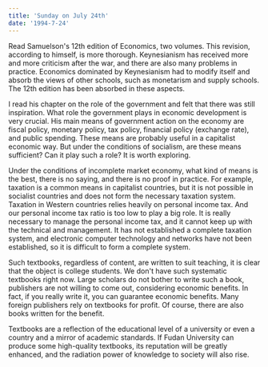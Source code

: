 ```yaml
---
title: 'Sunday on July 24th'
date: '1994-7-24'
---
```


Read Samuelson's 12th edition of Economics, two volumes. This revision, according to himself, is more thorough. Keynesianism has received more and more criticism after the war, and there are also many problems in practice. Economics dominated by Keynesianism had to modify itself and absorb the views of other schools, such as monetarism and supply schools. The 12th edition has been absorbed in these aspects.

I read his chapter on the role of the government and felt that there was still inspiration. What role the government plays in economic development is very crucial. His main means of government action on the economy are fiscal policy, monetary policy, tax policy, financial policy (exchange rate), and public spending. These means are probably useful in a capitalist economic way. But under the conditions of socialism, are these means sufficient? Can it play such a role? It is worth exploring.

Under the conditions of incomplete market economy, what kind of means is the best, there is no saying, and there is no proof in practice. For example, taxation is a common means in capitalist countries, but it is not possible in socialist countries and does not form the necessary taxation system. Taxation in Western countries relies heavily on personal income tax. And our personal income tax ratio is too low to play a big role. It is really necessary to manage the personal income tax, and it cannot keep up with the technical and management. It has not established a complete taxation system, and electronic computer technology and networks have not been established, so it is difficult to form a complete system.

Such textbooks, regardless of content, are written to suit teaching, it is clear that the object is college students. We don't have such systematic textbooks right now. Large scholars do not bother to write such a book, publishers are not willing to come out, considering economic benefits. In fact, if you really write it, you can guarantee economic benefits. Many foreign publishers rely on textbooks for profit. Of course, there are also books written for the benefit.

Textbooks are a reflection of the educational level of a university or even a country and a mirror of academic standards. If Fudan University can produce some high-quality textbooks, its reputation will be greatly enhanced, and the radiation power of knowledge to society will also rise.

